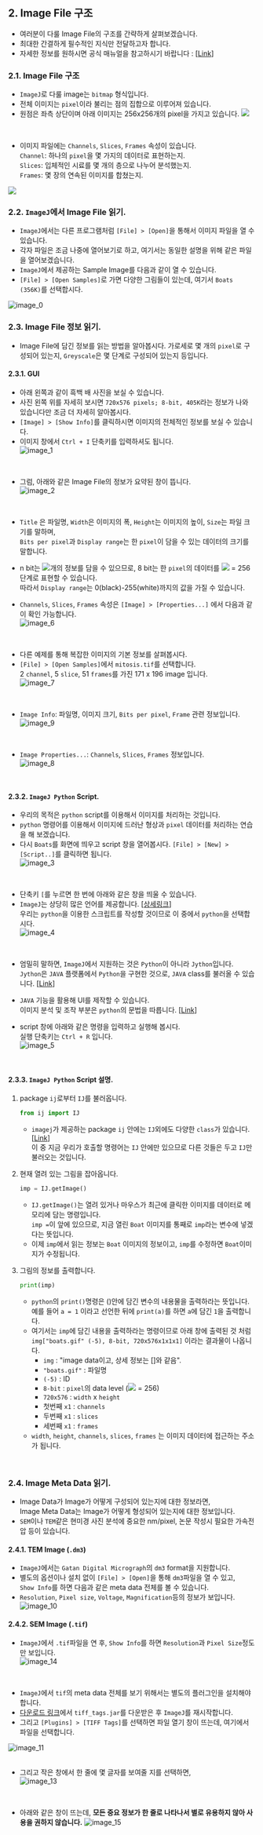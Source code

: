 ## 2. Image File 구조  
* 여러분이 다룰 Image File의 구조를 간략하게 살펴보겠습니다.  
* 최대한 간결하게 필수적인 지식만 전달하고자 합니다.  
* 자세한 정보를 원하시면 공식 매뉴얼을 참고하시기 바랍니다 : [[Link](https://imagej.nih.gov/ij/docs/guide/146-7.html#toc-Section-7)]

### 2.1. Image File 구조
* `ImageJ`로 다룰 image는 `bitmap` 형식입니다.  
* 전체 이미지는 `pixel`이라 불리는 점의 집합으로 이루어져 있습니다.
* 원점은 좌측 상단이며 아래 이미지는 256x256개의 pixel을 가지고 있습니다.
![](/imagej_script_python/images/2_image_17.PNG)
<br>

* 이미지 파일에는 `Channels`, `Slices`, `Frames` 속성이 있습니다.  
  `Channel`: 하나의 `pixel`을 몇 가지의 데이터로 표현하는지.   
  `Slices`: 입체적인 시료를 몇 개의 층으로 나누어 분석했는지.  
  `Frames`: 몇 장의 연속된 이미지를 합쳤는지.
  
![](/imagej_script_python/images/2_image_16.PNG)
<br>

### 2.2. `ImageJ`에서 Image File 읽기.  
* `ImageJ`에서는 다른 프로그램처럼 `[File] > [Open]`을 통해서 이미지 파일을 열 수 있습니다.  
* 각자 파일은 조금 나중에 열어보기로 하고, 여기서는 동일한 설명을 위해 같은 파일을 열어보겠습니다.  
* `ImageJ`에서 제공하는 Sample Image를 다음과 같이 열 수 있습니다.  
* `[File] > [Open Samples]`로 가면 다양한 그림들이 있는데, 여기서 `Boats (356K)`를 선택합시다.  

![image_0](/imagej_script_python/images/2_image_0.PNG)
<br>  

### 2.3. Image File 정보 읽기.  
* Image File에 담긴 정보를 읽는 방법을 알아봅시다.
  가로세로 몇 개의 `pixel`로 구성되어 있는지, `Greyscale`은 몇 단계로 구성되어 있는지 등입니다.  

#### 2.3.1. GUI  
* 아래 왼쪽과 같이 흑백 배 사진을 보실 수 있습니다.  
* 사진 왼쪽 위를 자세히 보시면 `720x576 pixels; 8-bit, 405K`라는 정보가 나와 있습니다만 조금 더 자세히 알아봅시다.  
* `[Image] > [Show Info]`를 클릭하시면 이미지의 전체적인 정보를 보실 수 있습니다.  
* 이미지 창에서 `Ctrl + I` 단축키를 입력하셔도 됩니다.  
![image_1](/imagej_script_python/images/2_image_1.PNG)
<br>  

* 그럼, 아래와 같은 Image File의 정보가 요약된 창이 뜹니다.  
![image_2](/imagej_script_python/images/2_image_2.PNG)
<br>  

* `Title` 은 파일명, `Width`은 이미지의 폭, `Height`는 이미지의 높이, `Size`는 파일 크기를 말하며,  
  `Bits per pixel`과 `Display range`는 한 `pixel`이 담을 수 있는 데이터의 크기를 말합니다.  
* n bit는 <img src="https://latex.codecogs.com/gif.latex?2^n" />개의 정보를 담을 수 있으므로, 8 bit는 한 `pixel`의 데이터를 <img src="https://latex.codecogs.com/gif.latex?2^8" /> = 256 단계로 표현할 수 있습니다.  
  따라서 `Display range`는 0(black)-255(white)까지의 값을 가질 수 있습니다.  

* `Channels`, `Slices`, `Frames` 속성은 `[Image] > [Properties...]` 에서 다음과 같이 확인 가능합니다.  
![image_6](/imagej_script_python/images/2_image_6.PNG)
<br>  

* 다른 예제를 통해 복잡한 이미지의 기본 정보를 살펴봅시다.  
* `[File] > [Open Samples]`에서 `mitosis.tif`를 선택합니다.  
  2 `channel`, 5 `slice`, 51 `frames`를 가진 171 x 196 image 입니다.  
![image_7](/imagej_script_python/images/2_image_7.PNG)
<br>  

* `Image Info`: 파일명, 이미지 크기, `Bits per pixel`, `Frame` 관련 정보입니다.  
![image_9](/imagej_script_python/images/2_image_9.PNG)
<br>  

* `Image Properties...`: `Channels`, `Slices`, `Frames` 정보입니다.   
![image_8](/imagej_script_python/images/2_image_8.PNG)
<br>  

#### 2.3.2. `ImageJ Python` Script.  
* 우리의 목적은 `python` script를 이용해서 이미지를 처리하는 것입니다.  
* `python` 명령어를 이용해서 이미지에 드러난 형상과 `pixel` 데이터를 처리하는 연습을 해 보겠습니다.  
* 다시 `Boats`를 화면에 띄우고 script 창을 열어봅시다. `[File] > [New] > [Script..]`를 클릭하면 됩니다.  
![image_3](/imagej_script_python/images/2_image_3.PNG)
<br>  

* 단축키 `[`를 누르면 한 번에 아래와 같은 창을 띄울 수 있습니다.  
* `ImageJ`는 상당히 많은 언어를 제공합니다. [[상세링크](https://imagej.net/Scripting)]  
  우리는 `python`을 이용한 스크립트를 작성할 것이므로 이 중에서 `python`을 선택합시다.  
![image_4](/imagej_script_python/images/2_image_4.PNG)
<br>  

* 엄밀히 말하면, `ImageJ`에서 지원하는 것은 `Python`이 아니라 `Jython`입니다.   
  `Jython`은 `JAVA` 플랫폼에서 `Python`을 구현한 것으로, `JAVA` class를 불러올 수 있습니다. [[Link](https://jythonbook-ko.readthedocs.io/en/latest/LangSyntax.html)]  
* `JAVA` 기능을 활용해 UI를 제작할 수 있습니다.    
  이미지 분석 및 조작 부분은 `python`의 문법을 따릅니다. [[Link](https://imagej.net/Jython_Scripting)]  
  
* script 창에 아래와 같은 명령을 입력하고 실행해 봅시다.  
  실행 단축키는 `Ctrl + R` 입니다.  
![image_5](/imagej_script_python/images/2_image_5.PNG)  
<br>  

#### 2.3.3. `ImageJ Python` Script 설명.  
 
1. package `ij`로부터 `IJ`를 불러옵니다.  
    ```python 
    from ij import IJ
    ```  
    * `imagej`가 제공하는 package `ij` 안에는 `IJ`외에도 다양한 `class`가 있습니다. [[Link](https://javadoc.scijava.org/ImageJ1/ij/package-summary.html)]  
    이 중 지금 우리가 호출할 명령어는 `IJ` 안에만 있으므로 다른 것들은 두고 `IJ`만 불러오는 것입니다.  
  
2. 현재 열려 있는 그림을 잡아옵니다.  
    ```python 
    imp = IJ.getImage()
    ```  
    * `IJ.getImage()`는 열려 있거나 마우스가 최근에 클릭한 이미지를 데이터로 메모리에 담는 명령입니다.  
      `imp =`이 앞에 있으므로, 지금 열린 `Boat` 이미지를 통째로 `imp`라는 변수에 넣겠다는 뜻입니다.  
    * 이제 `imp`에서 읽는 정보는 `Boat` 이미지의 정보이고, `imp`를 수정하면 `Boat`이미지가 수정됩니다.  
    
3. 그림의 정보를 출력합니다.  
    ```python 
    print(imp)
    ```  
    * `python`의 `print()`명령은 ()안에 담긴 변수의 내용물을 출력하라는 뜻입니다.  
      예를 들어 `a = 1` 이라고 선언한 뒤에 `print(a)`를 하면 `a`에 담긴 `1`을 출력합니다.  
    * 여기서는 `imp`에 담긴 내용을 출력하라는 명령이므로 아래 창에 출력된 것 처럼  
      `img["boats.gif" (-5), 8-bit, 720x576x1x1x1]` 이라는 결과물이 나옵니다.  
      * `img` : "image data이고, 상세 정보는 []와 같음".  
      * `"boats.gif"` : 파일명  
      * `(-5)` : ID  
      * `8-bit` : `pixel`의 data level (<img src="https://latex.codecogs.com/gif.latex?2^8" /> = 256)  
      * `720x576` : `width` x `height`  
      * 첫번째 `x1` : `channels`    
      * 두번째 `x1` : `slices`  
      * 세번째 `x1` : `frames`        
    * `width`, `height`, `channels`, `slices`, `frames` 는 이미지 데이터에 접근하는 주소가 됩니다.  
 <br>  

### 2.4. Image Meta Data 읽기.  
* Image Data가 Image가 어떻게 구성되어 있는지에 대한 정보라면,  
  Image Meta Data는 Image가 어떻게 형성되어 있는지에 대한 정보입니다.  
* `SEM`이나 `TEM`같은 현미경 사진 분석에 중요한 nm/pixel, 논문 작성시 필요한 가속전압 등이 있습니다.  

#### 2.4.1. TEM Image (`.dm3`) 
* `ImageJ`에서는 `Gatan Digital Micrograph`의 `dm3` format을 지원합니다.  
* 별도의 옵션이나 설치 없이 `[File] > [Open]`을 통해 `dm3`파일을 열 수 있고,  
  `Show Info`를 하면 다음과 같은 meta data 전체를 볼 수 있습니다.  
* `Resolution`, `Pixel size`, `Voltage`, `Magnification`등의 정보가 보입니다.  
![image_10](/imagej_script_python/images/2_image_10.PNG)  

#### 2.4.2. SEM Image (`.tif`) 
* `ImageJ`에서 `.tif`파일을 연 후, `Show Info`를 하면 `Resolution`과 `Pixel Size`정도만 보입니다.  
![image_14](/imagej_script_python/images/2_image_14.PNG)  
<br>  

* `ImageJ`에서 `tif`의 meta data 전체를 보기 위해서는 별도의 플러그인을 설치해야 합니다.    
* [다운로드 링크](https://imagej.nih.gov/ij/plugins/tiff-tags.html)에서 `tiff_tags.jar`를 다운받은 후 `ImageJ`를 재시작합니다.  
* 그리고 `[Plugins] > [TIFF Tags]`를 선택하면 파일 열기 창이 뜨는데, 여기에서 파일을 선택합니다.  

![image_11](/imagej_script_python/images/2_image_11.PNG)  
<br>  

* 그리고 작은 창에서 한 줄에 몇 글자를 보여줄 지를 선택하면,  
![image_13](/imagej_script_python/images/2_image_13.PNG)  
<br>  

* 아래와 같은 창이 뜨는데, **모든 중요 정보가 한 줄로 나타나서 별로 유용하지 않아 사용을 권하지 않습니다.**
![image_15](/imagej_script_python/images/2_image_15.PNG)  
<br>  

